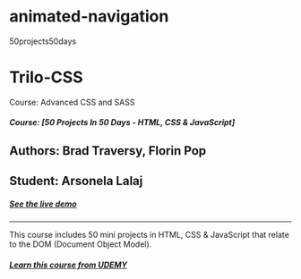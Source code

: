 # animated-navigation
 50projects50days 
# Trilo-CSS
Course: Advanced CSS and SASS
##### Course: [50 Projects In 50 Days - HTML, CSS & JavaScript]
## Authors: Brad Traversy, Florin Pop
## Student: Arsonela Lalaj
##### [See the live demo ](https://arso-k.github.io/animated-navigation/)
---
This course includes 50 mini projects in HTML, CSS & JavaScript that relate to the DOM (Document Object Model). 
##### [Learn this course from UDEMY ](https://www.udemy.com/course/50-projects-50-days/)
